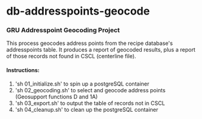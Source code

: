<h1>db-addresspoints-geocode</h1>
<h3>GRU Addresspoint Geocoding Project</h3>
This process geocodes address points from the recipe database's addresspoints table.
It produces a report of geocoded results, plus a report of those records not found in
CSCL (centerline file).

<h4>Instructions:</h4>
<ol>
<li>'sh 01_initialize.sh' to spin up a postgreSQL container</li>
<li>'sh 02_geocoding.sh' to select and geocode address points (Geosupport functions D and 1A)</li>
<li>'sh 03_export.sh' to output the table of records not in CSCL</li>
<li>'sh 04_cleanup.sh' to clean up the postgreSQL container</li>
</ol>
